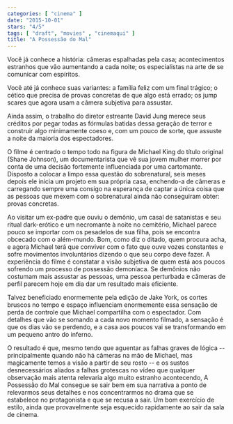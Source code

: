```yaml
---
categories: [ "cinema" ]
date: "2015-10-01"
stars: "4/5"
tags: [ "draft", "movies" , "cinemaqui" ]
title: "A Possessão do Mal"
---
```

Você já conhece a história: câmeras espalhadas pela casa;
acontecimentos estranhos que vão aumentando a cada noite; os
especialistas na arte de se comunicar com espíritos.

Você até já conhece suas variantes: a família feliz com um final
trágico; o cético que precisa de provas concretas de que algo está
errado; os jump scares que agora usam a câmera subjetiva para assustar.

Ainda assim, o trabalho do diretor estreante David Jung merece seus
créditos por pegar todas as fórmulas batidas dessa geração de terror
e construir algo minimamente coeso e, com um pouco de sorte, que assuste
a noite da maioria dos espectadores.

O filme é centrado o tempo todo na figura de Michael King do título
original (Shane Johnson), um documentarista que vê sua jovem mulher
morrer por conta de uma decisão fortemente influenciada por uma
cartomante. Disposto a colocar a limpo essa questão do sobrenatural,
seis meses depois ele inicia um projeto em sua própria casa, enchendo-a
de câmeras e carregando sempre uma consigo na esperança de captar
a única coisa que as pessoas que mexem com o sobrenatural ainda não
conseguiram obter: provas concretas.

Ao visitar um ex-padre que ouviu o demônio, um casal de satanistas e
seu ritual dark-erótico e um necromante à noite no cemitério, Michael
parece pouco se importar com os pesadelos de sua filha, pois se encontra
obcecado com o além-mundo. Bom, como diz o ditado, quem procura acha,
e agora Michael terá que conviver com o fato que ouve vozes constantes
e sofre movimentos involuntários dizendo o que seu corpo deve fazer. A
experiência do filme é constatar a visão subjetiva de quem está aos
poucos sofrendo um processo de possessão demoníaca. Se demônios não
costumam mais assustar as pessoas, uma pessoa perturbada e câmeras de
perfil parecem hoje em dia dar um resultado mais eficiente.

Talvez beneficiado enormemente pela edição de Jake York, os cortes
bruscos no tempo e espaço influenciam enormemente essa sensação de
perda de controle que Michael compartilha com o espectador. Com detalhes
que vão se somando a cada novo momento filmado, a sensação é que os
dias vão se perdendo, e a casa aos poucos vai se transformando em um
pequeno antro do inferno.

O resultado é que, mesmo tendo que aguentar as falhas graves de
lógica -- principalmente quando não há câmeras na mão de Michael,
mas magicamente temos a visão a partir de seu rosto -- e os sustos
desnecessários aliados a falhas grotescas no vídeo que qualquer
observação mais atenta relevaria algo muito estranho acontecendo,
A Possessão do Mal consegue se sair bem em sua narrativa a ponto de
relevarmos seus detalhes e nos concentrarmos no drama que se estabelece
no protagonista e que se recusa a sair. Um bom exercício de estilo, ainda
que provavelmente seja esquecido rapidamente ao sair da sala de cinema.
